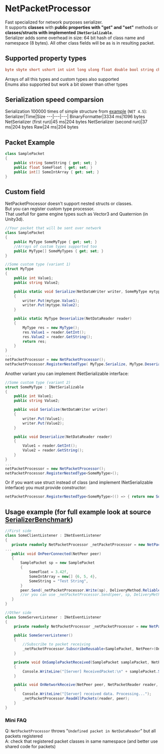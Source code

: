 # NetPacketProcessor
Fast specialized for network purposes serializer.<br>
It supports **classes** with **public properties with "get" and "set"** methods or **classes/structs with implemented `INetSerializable`**.<br>
Serializer adds some overhead in size: 64 bit hash of class name and namespace (8 bytes). All other class fields will be as is in resulting packet.
## Supported property types
```csharp
byte sbyte short ushort int uint long ulong float double bool string char IPEndPoint
```
Arrays of all this types and custom types also supported <br>
Enums also supported but work a bit slower than other types
## Serialization speed comparsion
Serialization 100000 times of simple structure from [example](https://github.com/RevenantX/LiteNetLib/blob/master/LibSample/SerializerBenchmark.cs) (`NET 4.5`):
Serializer|Time|Size
---|---|---|
BinaryFormatter|3334 ms|1096 bytes
NetSerializer (first run)|45 ms|204 bytes
NetSerializer (second run)|37 ms|204 bytes
Raw|24 ms|204 bytes
## Packet Example
```csharp
class SamplePacket
{
    public string SomeString { get; set; }
    public float SomeFloat { get; set; }
    public int[] SomeIntArray { get; set; }
}
```
## Custom field
NetPacketProcessor doesn't support nested structs or classes.<br>
But you can register custom type processor.<br>
That usefull for game engine types such as Vector3 and Quaternion (in Unity3d).
```csharp
//Your packet that will be sent over network
class SamplePacket
{
    public MyType SomeMyType { get; set; }
    //Arrays of custom types supported too
    public MyType[] SomeMyTypes { get; set; } 
}

//Some custom type (variant 1)
struct MyType
{
    public int Value1;
    public string Value2;

    public static void Serialize(NetDataWriter writer, SomeMyType mytype)
    {
        writer.Put(mytype.Value1);
        writer.Put(mytype.Value2);
    }

    public static MyType Deserialize(NetDataReader reader)
    {
        MyType res = new MyType();
        res.Value1 = reader.GetInt();
        res.Value2 = reader.GetString();
        return res;
    }
}
...
netPacketProcessor = new NetPacketProcessor();
netPacketProcessor.RegisterNestedType( MyType.Serialize, MyType.Deserialize );
```
Another variant you can implement INetSerializable interface:
```csharp
//Some custom type (variant 2)
struct SomeMyType : INetSerializable
{
    public int Value1;
    public string Value2;

    public void Serialize(NetDataWriter writer)
    {
        writer.Put(Value1);
        writer.Put(Value2);
    }

    public void Deserialize(NetDataReader reader)
    {
        Value1 = reader.GetInt();
        Value2 = reader.GetString();
    }
}
...
netPacketProcessor = new NetPacketProcessor();
netPacketProcessor.RegisterNestedType<SomeMyType>();
```
Or if you want use struct instead of class (and implement INetSerializable interface)
you must provide constructor:
```csharp
netPacketProcessor.RegisterNestedType<SomeMyType>(() => { return new SomeMyType(); });
```
## Usage example (for full example look at source [SerializerBenchmark](https://github.com/RevenantX/LiteNetLib/blob/master/LibSample/SerializerBenchmark.cs))
```csharp
//First side
class SomeClientListener : INetEventListener
{
   private readonly NetPacketProcessor _netPacketProcessor = new NetPacketProcessor();
...
   public void OnPeerConnected(NetPeer peer)
   {
       SamplePacket sp = new SamplePacket
       {
           SomeFloat = 3.42f,
           SomeIntArray = new[] {6, 5, 4},
           SomeString = "Test String",
       }
       peer.Send(_netPacketProcessor.Write(sp), DeliveryMethod.ReliableOrdered);
       //or you can use _netPacketProcessor.Send(peer, sp, DeliveryMethod.ReliableOrdered);
   }
}

//Other side 
class SomeServerListener : INetEventListener
{
    private readonly NetPacketProcessor _netPacketProcessor = new NetPacketProcessor();

    public SomeServerListener()
    {
        //Subscribe to packet receiving
        _netPacketProcessor.SubscribeReusable<SamplePacket, NetPeer>(OnSamplePacketReceived);
    }

    private void OnSamplePacketReceived(SamplePacket samplePacket, NetPeer peer)
    {
        Console.WriteLine("[Server] ReceivedPacket:\n" + samplePacket.SomeString);
    }

    public void OnNetworkReceive(NetPeer peer, NetPacketReader reader, DeliveryMethod deliveryMethod)
    {
        Console.WriteLine("[Server] received data. Processing...");
        _netPacketProcessor.ReadAllPackets(reader, peer);
    }
}
```

### Mini FAQ

Q: `NetPacketProcessor` throws "`Undefined packet in NetDataReader`" but all packets registered <br>
A: check that registered packet classes in same namespace (and better use shared code for packets)